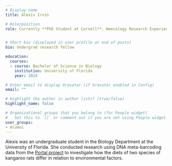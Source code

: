 ```yaml
---
# Display name
title: Alexis Irvin

# Role/position
role: Currently **PhD Student at Cornell**. Weecology Research Experiences for Undergraduates (REU) Student


# Short bio (displayed in user profile at end of posts)
bio: Undergrad research fellow

education:
  courses:
  - course: Bachelor of Science in Biology
    institution: University of Florida
    year: 2024

# Enter email to display Gravatar (if Gravatar enabled in Config)
email: ""

# Highlight the author in author lists? (true/false)
highlight_name: false

# Organizational groups that you belong to (for People widget)
#   Set this to `[]` or comment out if you are not using People widget.
user_groups:
- Alumni
---
```


Alexis was an undergraduate student in the Biology Department at the University of Florida. She conducted research using DNA meta-barcoding data from the [Portal project](https://portal.weecology.org/) to investigate how the diets of two species of kangaroo rats differ in relation to environmental factors.
